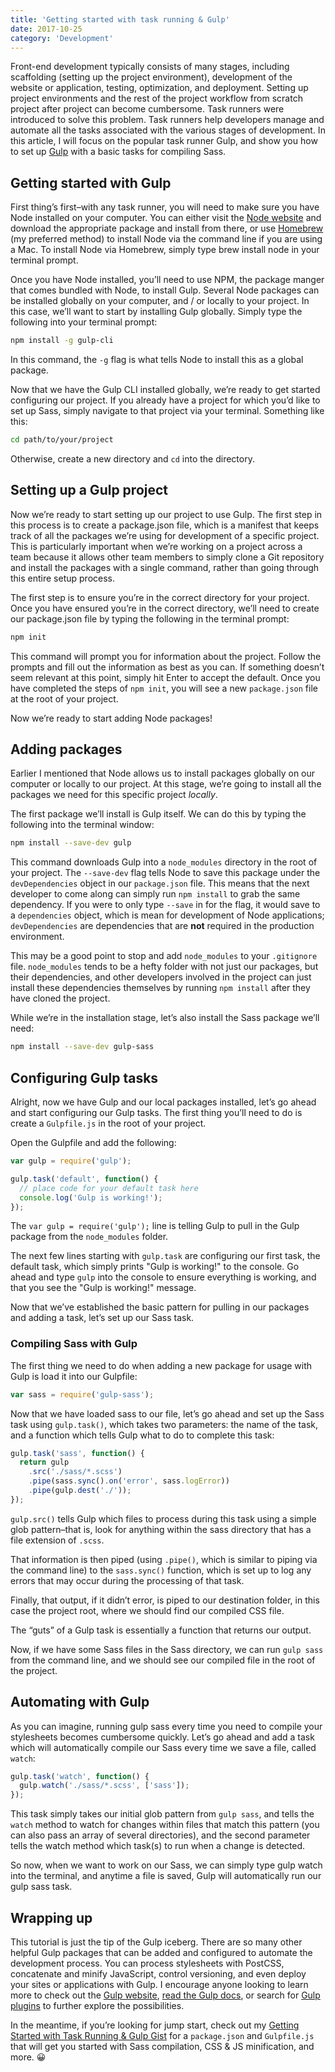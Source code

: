 ```yaml
---
title: 'Getting started with task running & Gulp'
date: 2017-10-25
category: 'Development'
---
```


Front-end development typically consists of many stages, including scaffolding (setting up the project environment), development of the website or application, testing, optimization, and deployment. Setting up project environments and the rest of the project workflow from scratch project after project can become cumbersome. Task runners were introduced to solve this problem. Task runners help developers manage and automate all the tasks associated with the various stages of development. In this article, I will focus on the popular task runner Gulp, and show you how to set up [Gulp](https://gulpjs.com/) with a basic tasks for compiling Sass.

## Getting started with Gulp

First thing’s first–with any task runner, you will need to make sure you have Node installed on your computer. You can either visit the [Node website](https://nodejs.org/en/) and download the appropriate package and install from there, or use [Homebrew](https://brew.sh/) (my preferred method) to install Node via the command line if you are using a Mac. To install Node via Homebrew, simply type brew install node in your terminal prompt.

Once you have Node installed, you’ll need to use NPM, the package manger that comes bundled with Node, to install Gulp. Several Node packages can be installed globally on your computer, and / or locally to your project. In this case, we’ll want to start by installing Gulp globally. Simply type the following into your terminal prompt:

```sh
npm install -g gulp-cli
```

In this command, the `-g` flag is what tells Node to install this as a global package.

Now that we have the Gulp CLI installed globally, we’re ready to get started configuring our project. If you already have a project for which you’d like to set up Sass, simply navigate to that project via your terminal. Something like this:

```sh
cd path/to/your/project
```

Otherwise, create a new directory and `cd` into the directory.

## Setting up a Gulp project

Now we’re ready to start setting up our project to use Gulp. The first step in this process is to create a package.json file, which is a manifest that keeps track of all the packages we’re using for development of a specific project. This is particularly important when we’re working on a project across a team because it allows other team members to simply clone a Git repository and install the packages with a single command, rather than going through this entire setup process.

The first step is to ensure you’re in the correct directory for your project. Once you have ensured you’re in the correct directory, we’ll need to create our package.json file by typing the following in the terminal prompt:

```sh
npm init
```

This command will prompt you for information about the project. Follow the prompts and fill out the information as best as you can. If something doesn’t seem relevant at this point, simply hit Enter to accept the default. Once you have completed the steps of `npm init`, you will see a new `package.json` file at the root of your project.

Now we’re ready to start adding Node packages!

## Adding packages

Earlier I mentioned that Node allows us to install packages globally on our computer or locally to our project. At this stage, we’re going to install all the packages we need for this specific project _locally_.

The first package we’ll install is Gulp itself. We can do this by typing the following into the terminal window:

```sh
npm install --save-dev gulp
```

This command downloads Gulp into a `node_modules` directory in the root of your project. The `--save-dev` flag tells Node to save this package under the `devDependencies` object in our `package.json` file. This means that the next developer to come along can simply run `npm install` to grab the same dependency. If you were to only type `--save` in for the flag, it would save to a `dependencies` object, which is mean for development of Node applications; `devDependencies` are dependencies that are **not** required in the production environment.

This may be a good point to stop and add `node_modules` to your `.gitignore` file. `node_modules` tends to be a hefty folder with not just our packages, but their dependencies, and other developers involved in the project can just install these dependencies themselves by running `npm install` after they have cloned the project.

While we’re in the installation stage, let’s also install the Sass package we’ll need:

```sh
npm install --save-dev gulp-sass
```

## Configuring Gulp tasks

Alright, now we have Gulp and our local packages installed, let’s go ahead and start configuring our Gulp tasks. The first thing you’ll need to do is create a `Gulpfile.js` in the root of your project.

Open the Gulpfile and add the following:

```js
var gulp = require('gulp');

gulp.task('default', function() {
  // place code for your default task here
  console.log('Gulp is working!');
});
```

The `var gulp = require('gulp');` line is telling Gulp to pull in the Gulp package from the `node_modules` folder.

The next few lines starting with `gulp.task` are configuring our first task, the default task, which simply prints "Gulp is working!" to the console. Go ahead and type `gulp` into the console to ensure everything is working, and that you see the "Gulp is working!" message.

Now that we’ve established the basic pattern for pulling in our packages and adding a task, let’s set up our Sass task.

### Compiling Sass with Gulp

The first thing we need to do when adding a new package for usage with Gulp is load it into our Gulpfile:

```js
var sass = require('gulp-sass');
```

Now that we have loaded sass to our file, let’s go ahead and set up the Sass task using `gulp.task()`, which takes two parameters: the name of the task, and a function which tells Gulp what to do to complete this task:

```js
gulp.task('sass', function() {
  return gulp
    .src('./sass/*.scss')
    .pipe(sass.sync().on('error', sass.logError))
    .pipe(gulp.dest('./'));
});
```

`gulp.src()` tells Gulp which files to process during this task using a simple glob pattern–that is, look for anything within the sass directory that has a file extension of `.scss`.

That information is then piped (using `.pipe()`, which is similar to piping via the command line) to the `sass.sync()` function, which is set up to log any errors that may occur during the processing of that task.

Finally, that output, if it didn’t error, is piped to our destination folder, in this case the project root, where we should find our compiled CSS file.

The “guts” of a Gulp task is essentially a function that returns our output.

Now, if we have some Sass files in the Sass directory, we can run `gulp sass` from the command line, and we should see our compiled file in the root of the project.

## Automating with Gulp

As you can imagine, running gulp sass every time you need to compile your stylesheets becomes cumbersome quickly. Let’s go ahead and add a task which will automatically compile our Sass every time we save a file, called `watch`:

```js
gulp.task('watch', function() {
  gulp.watch('./sass/*.scss', ['sass']);
});
```

This task simply takes our initial glob pattern from `gulp sass`, and tells the `watch` method to watch for changes within files that match this pattern (you can also pass an array of several directories), and the second parameter tells the watch method which task(s) to run when a change is detected.

So now, when we want to work on our Sass, we can simply type gulp watch into the terminal, and anytime a file is saved, Gulp will automatically run our gulp sass task.

## Wrapping up

This tutorial is just the tip of the Gulp iceberg. There are so many other helpful Gulp packages that can be added and configured to automate the development process. You can process stylesheets with PostCSS, concatenate and minify JavaScript, control versioning, and even deploy your sites or applications with Gulp. I encourage anyone looking to learn more to check out the [Gulp website](https://gulpjs.com/), [read the Gulp docs](https://github.com/gulpjs/gulp/blob/master/docs/API.md), or search for [Gulp plugins](http://gulpjs.com/plugins) to further explore the possibilities.

In the meantime, if you’re looking for jump start, check out my [Getting Started with Task Running & Gulp Gist](https://gist.github.com/carrieforde/055a2f29a6085d9c8d4ab35ce6ede239) for a `package.json` and `Gulpfile.js` that will get you started with Sass compilation, CSS & JS minification, and more. 😀
